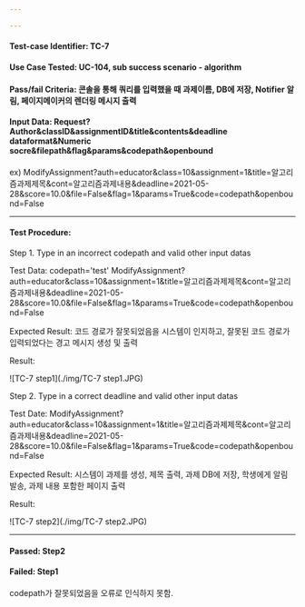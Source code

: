 ```yaml
---

---
```


#### Test-case Identifier: TC-7

#### Use Case Tested: UC-104, sub success scenario - algorithm

#### Pass/fail Criteria: 콘솔을 통해 쿼리를 입력했을 때 과제이름, DB에 저장, Notifier 알림, 페이지메이커의 렌더링 메시지 출력

#### Input Data: Request?Author&classID&assignmentID&title&contents&deadline dataformat&Numeric socre&filepath&flag&params&codepath&openbound

ex) ModifyAssignment?auth=educator&class=10&assignment=1&title=알고리즘과제제목&cont=알고리즘과제내용&deadline=2021-05-28&score=10.0&file=False&flag=1&params=True&code=codepath&openbound=False

------

#### Test Procedure:

Step 1. Type in an incorrect codepath and  valid other input datas

Test Data: codepath='test'
	ModifyAssignment?auth=educator&class=10&assignment=1&title=알고리즘과제제목&cont=알고리즘과제내용&deadline=2021-05-28&score=10.0&file=False&flag=1&params=True&code=codepath&openbound=False

Expected Result: 코드 경로가 잘못되었음을 시스템이 인지하고, 잘못된 코드 경로가 입력되었다는 경고 메시지 생성 및 출력

Result:

![TC-7 step1](./img/TC-7 step1.JPG)

Step 2. Type in a correct deadline and valid other input datas

Test Date: ModifyAssignment?auth=educator&class=10&assignment=1&title=알고리즘과제제목&cont=알고리즘과제내용&deadline=2021-05-28&score=10.0&file=False&flag=1&params=True&code=codepath&openbound=False

Expected Result: 시스템이 과제를 생성, 제목 출력, 과제 DB에 저장, 학생에게 알림 발송, 과제 내용 포함한 페이지 출력

Result:

![TC-7 step2](./img/TC-7 step2.JPG)

------

#### Passed: Step2

#### Failed: Step1

codepath가 잘못되었음을 오류로 인식하지 못함.